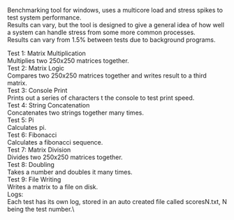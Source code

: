 Benchmarking tool for windows, uses a multicore load and stress spikes to test system performance.\
Results can vary, but the tool is designed to give a general idea of how well a system can handle stress from some more common processes.\
Results can vary from 1.5% between tests due to background programs.

Test 1: Matrix Multiplication\
    Multiplies two 250x250 matrices together.\
Test 2: Matrix Logic\
    Compares two 250x250 matrices together and writes result to a third matrix.\
Test 3: Console Print\
    Prints out a series of characters t the console to test print speed.\
Test 4: String Concatenation\
    Concatenates two strings together many times.\
Test 5: Pi\
    Calculates pi.\
Test 6: Fibonacci\
    Calculates a fibonacci sequence.\
Test 7: Matrix Division\
    Divides two 250x250 matrices together.\
Test 8: Doubling\
 Takes a number and doubles it many times.\
Test 9: File Writing\
    Writes a matrix to a file on disk.\
Logs:\
Each test has its own log, stored in an auto created file called scoresN.txt, N being the test number.\